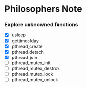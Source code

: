 # Philosophers Note

### Explore unknowned functions
- [x] usleep
- [x] gettimeofday
- [x] pthread_create
- [x] pthread_detach
- [x] pthread_join
- [ ] pthread_mutex_init
- [ ] pthread_mutex_destroy
- [ ] pthread_mutex_lock
- [ ] pthread_mutex_unlock